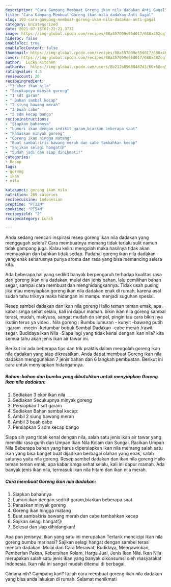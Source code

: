 ```yaml
---
description: "Cara Gampang Membuat Goreng ikan nila dadakan Anti Gagal"
title: "Cara Gampang Membuat Goreng ikan nila dadakan Anti Gagal"
slug: 193-cara-gampang-membuat-goreng-ikan-nila-dadakan-anti-gagal
category: Uncategorized
date: 2021-07-15T07:22:21.373Z
image: https://img-global.cpcdn.com/recipes/08a357009e55d017/680x482cq70/goreng-ikan-nila-dadakan-foto-resep-utama.jpg
hideToc: false
enableToc: true
enableTocContent: false
thumbnail: https://img-global.cpcdn.com/recipes/08a357009e55d017/680x482cq70/goreng-ikan-nila-dadakan-foto-resep-utama.jpg
cover: https://img-global.cpcdn.com/recipes/08a357009e55d017/680x482cq70/goreng-ikan-nila-dadakan-foto-resep-utama.jpg
author:  Lucky Kitchen
authorAv:  https://img-global.cpcdn.com/users/8b212b85688482d3/60x60cq50/avatar.jpg
ratingvalue: 4.5
reviewcount: 20
recipeingredient:
- "3 ekor ikan nila"
- "Secukupnya minyak goreng"
- "1 sdt garam"
- " Bahan sambal kecap"
- "2 siung bawang merah"
- "3 buah cabe"
- "5 sdm kecap bango"
recipeinstructions:
- "Siapkan bahannya"
- "Lumuri ikan dengan sedikit garam,biarkan beberapa saat"
- "Panaskan minyak goreng"
- "Goreng ikan hingga matang"
- "Buat sambal:iris bawang merah dan cabe tambahkan kecap"
- "Sajikan selagi hangat😘"
- "Sudah jadi dan siap dinikmati!"
categories:
- Resep
tags:
- goreng
- ikan
- nila

katakunci: goreng ikan nila 
nutrition: 269 calories
recipecuisine: Indonesian
preptime: "PT32M"
cooktime: "PT54M"
recipeyield: "2"
recipecategory: Lunch

---
```



Anda sedang mencari inspirasi resep goreng ikan nila dadakan yang menggugah selera? Cara membuatnya memang tidak terlalu sulit namun tidak gampang juga. Kalau keliru mengolah maka hasilnya tidak akan memuaskan dan bahkan tidak sedap. Padahal goreng ikan nila dadakan yang enak seharusnya punya aroma dan rasa yang bisa memancing selera kita.


Ada beberapa hal yang sedikit banyak berpengaruh terhadap kualitas rasa dari goreng ikan nila dadakan, mulai dari jenis bahan, lalu pemilihan bahan segar, sampai cara membuat dan menghidangkannya. Tidak usah pusing jika mau menyiapkan goreng ikan nila dadakan enak di rumah, karena asal sudah tahu triknya maka hidangan ini mampu menjadi suguhan spesial.

Resep sambel dadakan dan ikan nila goreng Hallo teman teman emak, apa kabar smga sehat selalu, kali ini dapur mamah. bikin ikan nila goreng sambal terasi, mudah, makyuss, sangat mudah dn simpel, pingin tau cara bikin nya ikutiin terus ya video . Nila goreng : Bumbu lumuran - kunyit -bawang putih -garam -mecin -ketumbar bubuk Sambal Dadakan -cabe merah /rawit segar. Budidaya Ikan Nila -Siapa lagi yang tidak kenal dengan ikan nila? kita semua tahu akan jenis ikan air tawar ini.


Berikut ini ada beberapa tips dan trik praktis dalam mengolah goreng ikan nila dadakan yang siap dikreasikan. Anda dapat membuat Goreng ikan nila dadakan menggunakan 7 jenis bahan dan 6 langkah pembuatan. Berikut ini cara untuk menyiapkan hidangannya.

<!--inarticleads1-->

##### Bahan-bahan dan bumbu yang dibutuhkan untuk menyiapkan Goreng ikan nila dadakan:

1. Sediakan 3 ekor ikan nila
1. Sediakan Secukupnya minyak goreng
1. Persiapkan 1 sdt garam
1. Sediakan  Bahan sambal kecap:
1. Ambil 2 siung bawang merah
1. Ambil 3 buah cabe
1. Persiapkan 5 sdm kecap bango


Siapa sih yang tidak kenal dengan nila, salah satu jenis ikan air tawar yang memiliki rasa gurih dan Umpan Ikan Nila Kolam dan Sungai. Racikan Umpan Nila Beberapa bahan yang harus dipersiapkan Ikan nila memang salah satu ikan yang bisa banget buat dijadikan berbagai olahan yang enak, salah satunya yaitu nila goreng. Resep sambel dadakan dan ikan nila goreng Hallo teman teman emak, apa kabar smga sehat selalu, kali ini dapur mamah. Ada banyak jenis ikan nila, termasuk ikan nila hitam dan ikan nila merah. 

<!--inarticleads2-->

##### Cara membuat Goreng ikan nila dadakan:

1. Siapkan bahannya
1. Lumuri ikan dengan sedikit garam,biarkan beberapa saat
1. Panaskan minyak goreng
1. Goreng ikan hingga matang
1. Buat sambal:iris bawang merah dan cabe tambahkan kecap
1. Sajikan selagi hangat😘
1. Selesai dan siap dihidangkan!

Apa pun jenisnya, ikan yang satu ini merupakan Tertarik mencicipi ikan nila goreng bumbu marinasi? Sajikan selagi hangat dengan sambel terasi mentah dadakan. Mulai dari Cara Merawat, Budidaya, Mengawinkan, Pemberian Pakan, Kebersihan Kolam, Harga Jual, Jenis Ikan Nila. Ikan Nila merupakan salah satu jenis ikan yang banyak dikonsumsi oleh masyarakat Indonesia. Ikan nila ini sangat mudah ditemui di berbagai. 

Gimana nih? Gampang kan? Itulah cara membuat goreng ikan nila dadakan yang bisa anda lakukan di rumah. Selamat menikmati
